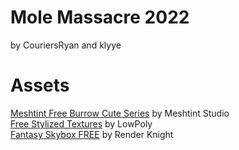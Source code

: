 # Mole Massacre 2022   
by CouriersRyan and klyye  

# Assets
[Meshtint Free Burrow Cute Series](https://assetstore.unity.com/packages/3d/characters/creatures/meshtint-free-burrow-cute-series-184837) by Meshtint Studio   
[Free Stylized Textures](https://assetstore.unity.com/packages/2d/textures-materials/free-stylized-textures-204742) by LowPoly  
[Fantasy Skybox FREE](https://assetstore.unity.com/packages/2d/textures-materials/sky/fantasy-skybox-free-18353) by Render Knight  